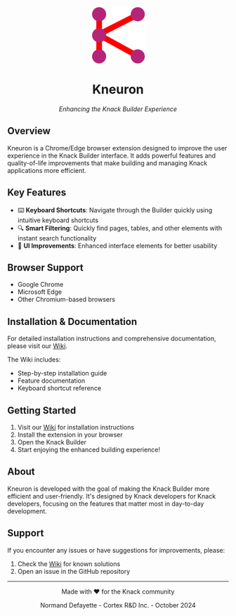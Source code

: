 <div align="center">
  <img src="Kneuron-Icon128.png" alt="Kneuron Logo" width="128" height="128">
  <h1>Kneuron</h1>
  <p><em>Enhancing the Knack Builder Experience</em></p>
</div>

## Overview

Kneuron is a Chrome/Edge browser extension designed to improve the user experience in the Knack Builder interface. It adds powerful features and quality-of-life improvements that make building and managing Knack applications more efficient.

## Key Features

- ⌨️ **Keyboard Shortcuts**: Navigate through the Builder quickly using intuitive keyboard shortcuts
- 🔍 **Smart Filtering**: Quickly find pages, tables, and other elements with instant search functionality
- 🎨 **UI Improvements**: Enhanced interface elements for better usability

## Browser Support

- Google Chrome
- Microsoft Edge
- Other Chromium-based browsers

## Installation & Documentation

For detailed installation instructions and comprehensive documentation, please visit our [Wiki](../../wiki).

The Wiki includes:
- Step-by-step installation guide
- Feature documentation
- Keyboard shortcut reference

## Getting Started

1. Visit our [Wiki](../../wiki) for installation instructions
2. Install the extension in your browser
3. Open the Knack Builder
4. Start enjoying the enhanced building experience!

## About

Kneuron is developed with the goal of making the Knack Builder more efficient and user-friendly. It's designed by Knack developers for Knack developers, focusing on the features that matter most in day-to-day development.

## Support

If you encounter any issues or have suggestions for improvements, please:
1. Check the [Wiki](../../wiki) for known solutions
2. Open an issue in the GitHub repository

---

<div align="center">
  <p>Made with ❤️ for the Knack community</p>
  <p>Normand Defayette - Cortex R&D Inc. - October 2024</p>
</div>
